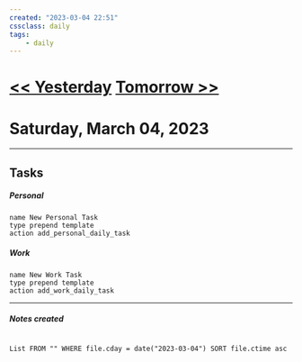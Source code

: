 ```yaml
---
created: "2023-03-04 22:51"
cssclass: daily
tags:
    - daily
---
```


# [<< Yesterday](/database/daily/2023/03-Mar/2023-03-03-Friday) [Tomorrow >>](/database/daily/2023/03-Mar/2023-03-05-Sunday)
# Saturday, March 04, 2023
---
## Tasks
##### Personal
```button
name New Personal Task
type prepend template
action add_personal_daily_task
```
##### Work
```button
name New Work Task
type prepend template
action add_work_daily_task
```
---
##### Notes created
```dataview

List FROM "" WHERE file.cday = date("2023-03-04") SORT file.ctime asc

```
